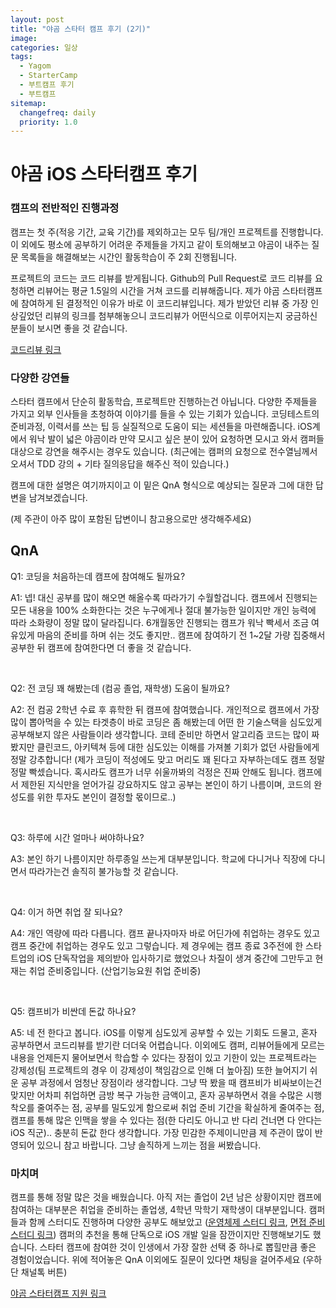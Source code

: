 ```yaml
---
layout: post
title: "야곰 스타터 캠프 후기 (2기)"
image:
categories: 일상
tags: 
  - Yagom
  - StarterCamp
  - 부트캠프 후기
  - 부트캠프
sitemap:
  changefreq: daily
  priority: 1.0
---
```


# 야곰 iOS 스타터캠프 후기

### 캠프의 전반적인 진행과정

캠프는 첫 주(적응 기간, 교육 기간)를 제외하고는 모두 팀/개인 프로젝트를 진행합니다. 이 외에도 평소에 공부하기 어려운 주제들을 가지고 같이 토의해보고 야곰이 내주는 질문 목록들을 해결해보는 시간인 활동학습이 주 2회 진행됩니다.

프로젝트의 코드는 코드 리뷰를 받게됩니다. Github의 Pull Request로 코드 리뷰를 요청하면 리뷰어는 평균 1.5일의 시간을 거쳐 코드를 리뷰해줍니다. 제가 야곰 스타터캠프에 참여하게 된 결정적인 이유가 바로 이 코드리뷰입니다. 제가 받았던 리뷰 중 가장 인상깊었던 리뷰의 링크를 첨부해놓으니 코드리뷰가 어떤식으로 이루어지는지 궁금하신 분들이 보시면 좋을 것 같습니다.

[코드리뷰 링크](https://github.com/yagom-academy/ios-exposition-universelle/pull/66)



### 다양한 강연들

스타터 캠프에서 단순히 활동학습, 프로젝트만 진행하는건 아닙니다. 다양한 주제들을 가지고 외부 인사들을 초청하여 이야기를 들을 수 있는 기회가 있습니다. 코딩테스트의 준비과정, 이력서를 쓰는 팁 등 실질적으로 도움이 되는 세션들을 마련해줍니다. iOS계에서 워낙 발이 넓은 야곰이라 만약 모시고 싶은 분이 있어 요청하면 모시고 와서 캠퍼들 대상으로 강연을 해주시는 경우도 있습니다. (최근에는 캠퍼의 요청으로 전수열님께서 오셔서 TDD 강의 + 기타 질의응답을 해주신 적이 있습니다.)



캠프에 대한 설명은 여기까지이고 이 밑은 QnA 형식으로 예상되는 질문과 그에 대한 답변을 남겨보겠습니다.

(제 주관이 아주 많이 포함된 답변이니 참고용으로만 생각해주세요)



## QnA 

Q1: 코딩을 처음하는데 캠프에 참여해도 될까요?

A1: 넵! 대신 공부를 많이 해오면 해올수록 따라가기 수월할겁니다. 캠프에서 진행되는 모든 내용을 100% 소화한다는 것은 누구에게나 절대 불가능한 일이지만 개인 능력에 따라 소화량이 정말 많이 달라집니다. 6개월동안 진행되는 캠프가 워낙 빡세서 조금 여유있게 마음의 준비를 하며 쉬는 것도 좋지만.. 캠프에 참여하기 전 1~2달 가량 집중해서 공부한 뒤 캠프에 참여한다면 더 좋을 것 같습니다.

<br/> 

Q2: 전 코딩 꽤 해봤는데 (컴공 졸업, 재학생) 도움이 될까요?

A2: 전 컴공 2학년 수료 후 휴학한 뒤 캠프에 참여했습니다. 개인적으로 캠프에서 가장 많이 뽑아먹을 수 있는 타겟층이 바로 코딩은 좀 해봤는데 어떤 한 기술스택을 심도있게 공부해보지 않은 사람들이라 생각합니다. 코테 준비만 하면서 알고리즘 코드는 많이 짜봤지만 클린코드, 아키텍쳐 등에 대한 심도있는 이해를 가져볼 기회가 없던 사람들에게 정말 강추합니다! (제가 코딩이 적성에도 맞고 머리도 꽤 된다고 자부하는데도 캠프 정말 정말 빡셌습니다. 혹시라도 캠프가 너무 쉬울까봐의 걱정은 진짜 안해도 됩니다. 캠프에서 제한된 지식만을 얻어가길 강요하지도 않고 공부는 본인이 하기 나름이며, 코드의 완성도를 위한 투자도 본인이 결정할 몫이므로..)

<br/> 

Q3: 하루에 시간 얼마나 써야하나요?

A3: 본인 하기 나름이지만 하루종일 쓰는게 대부분입니다. 학교에 다니거나 직장에 다니면서 따라가는건 솔직히 불가능할 것 같습니다.

<br/> 

Q4: 이거 하면 취업 잘 되나요?

A4: 개인 역량에 따라 다릅니다. 캠프 끝나자마자 바로 어딘가에 취업하는 경우도 있고 캠프 중간에 취업하는 경우도 있고 그렇습니다. 제 경우에는 캠프 종료 3주전에 한 스타트업의 iOS 단독작업을 제의받아 입사하기로 했었으나 차질이 생겨 중간에 그만두고  현재는 취업 준비중입니다. (산업기능요원 취업 준비중) 

<br/> 

Q5: 캠프비가 비싼데 돈값 하나요?

A5: 네 전 한다고 봅니다. iOS를 이렇게 심도있게 공부할 수 있는 기회도 드물고, 혼자 공부하면서 코드리뷰를 받기란 더더욱 어렵습니다. 이외에도 캠퍼, 리뷰어들에게 모르는 내용을 언제든지 물어보면서 학습할 수 있다는 장점이 있고 기한이 있는 프로젝트라는 강제성(팀 프로젝트의 경우 이 강제성이 책임감으로 인해 더 높아짐) 또한 늘어지기 쉬운 공부 과정에서 엄청난 장점이라 생각합니다. 그냥 딱 봤을 때 캠프비가 비싸보이는건 맞지만 어차피 취업하면 금방 복구 가능한 금액이고, 혼자 공부하면서 겪을 수많은 시행착오를 줄여주는 점, 공부를 밀도있게 함으로써 취업 준비 기간을 확실하게 줄여주는 점, 캠프를 통해 많은 인맥을 쌓을 수 있다는 점(한 다리도 아니고 반 다리 건너면 다 안다는 iOS 직군).. 충분히 돈값 한다 생각합니다. 가장 민감한 주제이니만큼 제 주관이 많이 반영되어 있으니 참고 바랍니다. 그냥 솔직하게 느끼는 점을 써봤습니다.



### 마치며

캠프를 통해 정말 많은 것을 배웠습니다. 아직 저는 졸업이 2년 남은 상황이지만 캠프에 참여하는 대부분은 취업을 준비하는 졸업생, 4학년 막학기 재학생이 대부분입니다. 캠퍼들과 함께 스터디도 진행하며 다양한 공부도 해보았고 ([운영체제 스터디 링크](https://github.com/i-study-OS), [면접 준비 스터디 링크](https://github.com/iOS-Interview-Study)) 캠퍼의 추천을 통해 단독으로 iOS 개발 일을 잠깐이지만 진행해보기도 했습니다. 스타터 캠프에 참여한 것이 인생에서 가장 잘한 선택 중 하나로 뽑힐만큼 좋은 경험이었습니다. 위에 적어놓은 QnA 이외에도 질문이 있다면 채팅을 걸어주세요 (우하단 채널톡 버튼) 



[야곰 스타터캠프 지원 링크](https://www.yagom-academy.kr/)